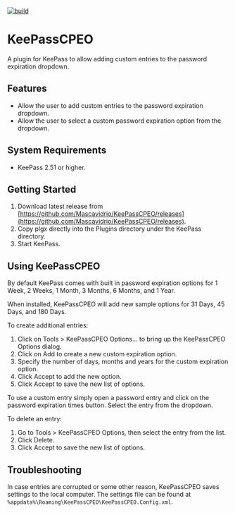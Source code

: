 [![build](https://github.com/Mascavidrio/KeePassCPEO/actions/workflows/build.yml/badge.svg)](https://github.com/Mascavidrio/KeePassCPEO/actions/workflows/build.yml)

# KeePassCPEO
A plugin for KeePass to allow adding custom entries to the password expiration dropdown.

## Features
 * Allow the user to add custom entries to the password expiration dropdown.
 * Allow the user to select a custom password expiration option from the dropdown.

## System Requirements
 * KeePass 2.51 or higher.

## Getting Started
 1. Download latest release from [https://github.com/Mascavidrio/KeePassCPEO/releases](https://github.com/Mascavidrio/KeePassCPEO/releases).
 2. Copy plgx directly into the Plugins directory under the KeePass directory.
 3. Start KeePass.

## Using KeePassCPEO

By default KeePass comes with built in password expiration options for 1 Week, 2 Weeks, 1 Month, 3 Months, 6 Months, and 1 Year.

When installed, KeePassCPEO will add new sample options for 31 Days, 45 Days, and 180 Days.  

To create additional entries:

 1. Click on Tools > KeePassCPEO Options... to bring up the KeePassCPEO Options dialog.
 2. Click on Add to create a new custom expiration option.
 3. Specify the number of days, months and years for the custom expiration option.
 4. Click Accept to add the new option.
 5. Click Accept to save the new list of options.

To use a custom entry simply open a password entry and click on the password expiration times button. Select the entry from the dropdown.

To delete an entry:

1. Go to Tools > KeePassCPEO Options, then select the entry from the list.
2. Click Delete.
3. Click Accept to save the new list of options.

## Troubleshooting

In case entries are corrupted or some other reason, KeePassCPEO saves settings to the local computer. The settings file can be found at `%appdata%\Roaming\KeePassCPEO\KeePassCPEO.Config.xml`.
